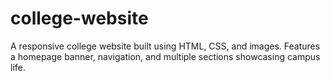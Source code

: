# college-website
A responsive college website built using HTML, CSS, and images. Features a homepage banner, navigation, and multiple sections showcasing campus life.
